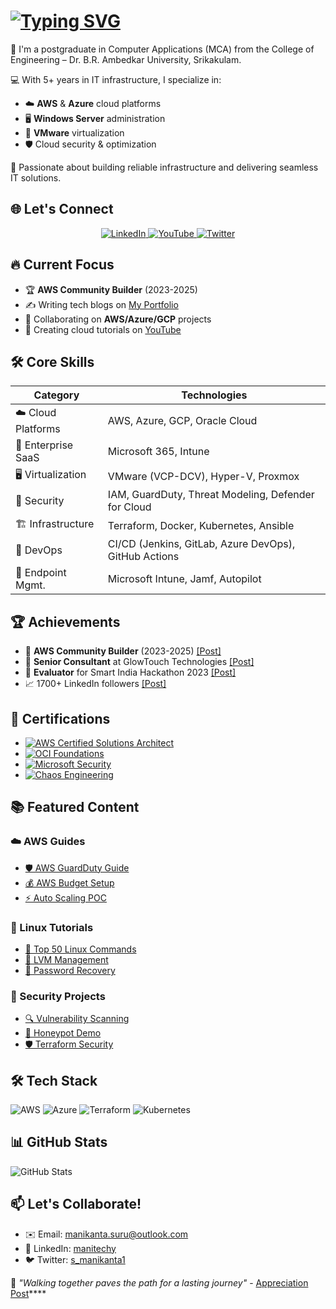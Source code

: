 # [![Typing SVG](https://readme-typing-svg.demolab.com?font=Fira+Code&pause=1000&color=4912CF&background=58FFB500&random=false&width=435&lines=+Hey+there%2C+I'm+Manikanta+Suru)](https://git.io/typing-svg)

👋 I'm a postgraduate in Computer Applications (MCA) from the College of Engineering – Dr. B.R. Ambedkar University, Srikakulam.

💻 With 5+ years in IT infrastructure, I specialize in:
- ☁️ **AWS** & **Azure** cloud platforms
- 🖥️ **Windows Server** administration
- 🔄 **VMware** virtualization
- 🛡️ Cloud security & optimization

🚀 Passionate about building reliable infrastructure and delivering seamless IT solutions.

## 🌐 Let's Connect
<div id="badges" align="center">
  <a href="https://www.linkedin.com/in/manitechy/">
    <img src="https://img.shields.io/badge/LinkedIn-blue?style=for-the-badge&logo=linkedin&logoColor=white" alt="LinkedIn"/>
  </a>
  <a href="https://www.youtube.com/@manitechy">
    <img src="https://img.shields.io/badge/YouTube-red?style=for-the-badge&logo=youtube&logoColor=white" alt="YouTube"/>
  </a>
  <a href="https://twitter.com/s_manikanta1">
    <img src="https://img.shields.io/badge/Twitter-1DA1F2?style=for-the-badge&logo=twitter&logoColor=white" alt="Twitter"/>
  </a>
</div>

## 🔥 Current Focus
- 🏆 **AWS Community Builder** (2023-2025)
- ✍️ Writing tech blogs on [My Portfolio](https://manikanta-suru.github.io/)
- 🤝 Collaborating on **AWS/Azure/GCP** projects
- 🎥 Creating cloud tutorials on [YouTube](https://www.youtube.com/@manitechy)

## 🛠️ Core Skills
| Category           | Technologies |
|--------------------|--------------|
| ☁️ Cloud Platforms | AWS, Azure, GCP, Oracle Cloud |
| 🏢 Enterprise SaaS | Microsoft 365, Intune |
| 🖥️ Virtualization  | VMware (VCP-DCV), Hyper-V, Proxmox |
| 🔐 Security        | IAM, GuardDuty, Threat Modeling, Defender for Cloud |
| 🏗️ Infrastructure  | Terraform, Docker, Kubernetes, Ansible |
| 🔄 DevOps          | CI/CD (Jenkins, GitLab, Azure DevOps), GitHub Actions |
| 📱 Endpoint Mgmt.  | Microsoft Intune, Jamf, Autopilot |

## 🏆 Achievements
- 🎉 **AWS Community Builder** (2023-2025) [[Post]](https://www.linkedin.com/posts/manitechy_aws-third-aws-activity-7328728370756616194-_XtA)
- 💼 **Senior Consultant** at GlowTouch Technologies [[Post]](https://www.linkedin.com/posts/manitechy_im-excited-to-share-that-ive-joined-glowtouch-activity-7248666931853975553-SvDn)
- 🏅 **Evaluator** for Smart India Hackathon 2023 [[Post]](https://www.linkedin.com/posts/manitechy_smartindiahackathon2023-innovation-problemsolving-activity-7134194420882558976-wOGu)
- 📈 1700+ LinkedIn followers [[Post]](https://www.linkedin.com/posts/manitechy_gratitude-linkedinfamily-1700followers-activity-7161211800665956352-lYF2)

## 📜 Certifications
- [![AWS Certified Solutions Architect](https://img.shields.io/badge/AWS_Solutions_Architect-FF9900?style=flat&logo=amazonaws&logoColor=white)](https://www.credly.com/badges/91fd302e-0dac-4708-8b5c-3918515f3751)
- [![OCI Foundations](https://img.shields.io/badge/Oracle_Cloud-F80000?style=flat&logo=oracle&logoColor=white)](https://rb.gy/4truv)
- [![Microsoft Security](https://img.shields.io/badge/Microsoft_Security-0078D4?style=flat&logo=microsoft&logoColor=white)](https://www.coursera.org/account/accomplishments/verify/J4G24YPWXE8Y)
- [![Chaos Engineering](https://img.shields.io/badge/Gremlin_Certified-430098?style=flat)](https://www.credential.net/9e652180-0a6f-47df-9dc0-0cf)

## 📚 Featured Content
### ☁️ AWS Guides
- [🛡️ AWS GuardDuty Guide](https://medium.com/cloudnloud/%EF%B8%8Fgetting-started-with-aws-guardduty-d70fd0615e5d)
- [💰 AWS Budget Setup](https://tinyurl.com/5t4f3e3v)
- [⚡ Auto Scaling POC](https://youtu.be/2gRbLGgw_0k)

### 🐧 Linux Tutorials
- [📜 Top 50 Linux Commands](https://medium.com/cloudnloud/top-50-linux-commands-you-must-know-as-a-regular-user-59164d57796a)
- [💾 LVM Management](https://shorturl.at/fuyEK)
- [🔐 Password Recovery](https://shorturl.at/gvQ08)

### 🔐 Security Projects
- [🔍 Vulnerability Scanning](https://shorturl.at/dfuwM)
- [🐝 Honeypot Demo](https://youtu.be/o7DF5gpT8yw)
- [🛡️ Terraform Security](https://youtu.be/GLnNlyhrurE)

## 🛠️ Tech Stack
![AWS](https://img.shields.io/badge/AWS-%23FF9900.svg?style=for-the-badge&logo=amazon-aws&logoColor=white)
![Azure](https://img.shields.io/badge/Azure-%230072C6.svg?style=for-the-badge&logo=microsoftazure&logoColor=white)
![Terraform](https://img.shields.io/badge/Terraform-%235835CC.svg?style=for-the-badge&logo=terraform&logoColor=white)
![Kubernetes](https://img.shields.io/badge/Kubernetes-%23326CE5.svg?style=for-the-badge&logo=kubernetes&logoColor=white)

## 📊 GitHub Stats
![GitHub Stats](https://github-readme-stats.vercel.app/api?username=manikanta-suru&show_icons=true&theme=radical)

## 📫 Let's Collaborate!
- ✉️ Email: [manikanta.suru@outlook.com](mailto:manikanta.suru@outlook.com)
- 💬 LinkedIn: [manitechy](https://www.linkedin.com/in/manitechy/)
- 🐦 Twitter: [s_manikanta1](https://twitter.com/s_manikanta1)

🌟 *"Walking together paves the path for a lasting journey"* - [Appreciation Post](https://www.linkedin.com/feed/update/urn:li:activity:7100140283232673792/)****
